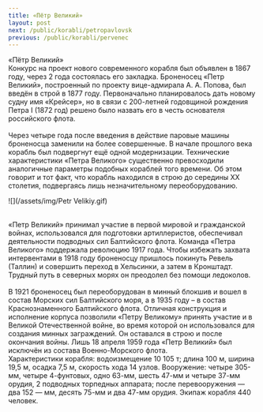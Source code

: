 ```yaml
---
title: «Пётр Великий»
layout: post
next: /public/korabli/petropavlovsk
previous: /public/korabli/pervenec
---
```


«Пётр Великий»  
Конкурс на проект нового современного корабля был объявлен в 1867 году, через 2 года состоялась его закладка. Броненосец «Петр Великий», построенный по проекту вице-адмирала А. А. Попова, был введён в строй в 1877 году. Первоначально планировалось дать новому судну имя «Крейсер», но в связи с 200-летней годовщиной рождения Петра I (1872 год) решено было назвать его в честь основателя российского флота.  
        
Через четыре года после введения в действие паровые машины броненосца заменили на более совершенные. В начале прошлого века корабль был подвергнут ещё одной модернизации. Технические характеристики «Петра Великого» существенно превосходили аналогичные параметры подобных кораблей того времени. Об этом говорит и тот факт, что корабль находился в строю до середины XX столетия, подвергаясь лишь незначительному переоборудованию.  
  
![](/assets/img/Petr Velikiy.gif)  
  
        
«Петр Великий» принимал участие в первой мировой и гражданской войнах, использовался для подготовки артиллеристов, обеспечивал деятельности подводных сил Балтийского флота. Команда «Петра Великого» поддержала революцию 1917 года. Чтобы избежать захвата интервентами в 1918 году броненосцу пришлось покинуть Ревель (Таллин) и совершить переход в Хельсинки, а затем в Кронштадт. Трудный путь в северных морях он преодолел без помощи ледоколов.  
        
В 1921 броненосец был переоборудован в минный блокшив и вошел в состав Морских сил Балтийского моря, а в 1935 году – в состав Краснознаменного Балтийского флота. Отличная конструкция и исполнение корпуса позволили «Петру Великому» принять участие и в Великой Отечественной войне, во время которой он использовался для создания минных заграждений. Он оставался в строю и после окончания войны. Лишь 18 апреля 1959 года «Петр Великий» был исключён из состава Военно-Морского флота.  
Характеристики корабля: водоизмещение 10 105 т; длина 100 м, ширина 19,5 м, осадка 7,5 м, скорость хода 14 узлов. Вооружение: четыре 305-мм, четыре 4-фунтовых, одно 63-мм, шесть 47-мм и четыре 37-мм орудия, 2 подводных торпедных аппарата; после перевооружения — два 152 — мм, десять 75-мм и два 47-мм орудия. Экипаж корабля 440 человек.  
 